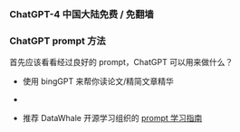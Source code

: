 ### ChatGPT-4 中国大陆免费 / 免翻墙


### ChatGPT prompt 方法

首先应该看看经过良好的 prompt，ChatGPT 可以用来做什么？

* 使用 bingGPT 来帮你读论文/精简文章精华
* 

* 推荐 DataWhale 开源学习组织的 [prompt 学习指南](https://datawhaler.feishu.cn/docx/MNHBdr7hqoEdNexMoi2cbYpcnTe)



